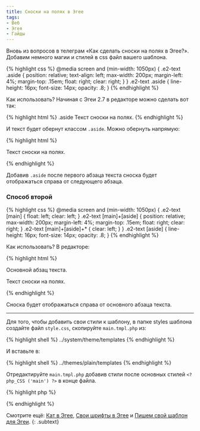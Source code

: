 ```yaml
---
title: Сноски на полях в Эгее
tags:
- Веб
- Эгея
- Гайды
---
```


Вновь из вопросов в телеграм «Как сделать сноски на полях в Эгее?». Добавим немного магии и стилей в css файл вашего шаблона.

{% highlight css %}
@media screen and (min-width: 1050px) {
    .e2-text .aside {
        position: relative;
        text-align: left;
        max-width: 200px;
        margin-left: 4%;
        margin-top: .15em;
        float: right;
        clear: right;
    }
}
.e2-text .aside {
    line-height: 16px;
    font-size: 14px;
    opacity: .8;
}
{% endhighlight %}

Как использовать? Начиная с Эгеи 2.7 в редакторе можно сделать вот так:

{% highlight html %}
.aside Текст сноски на полях.
{% endhighlight %}

И текст будет обернут классом `.aside`. Можно обернуть напрямую:

{% highlight html %}
<p class="aside">Текст сноски на полях.</p>
{% endhighlight %}

Добавив `.aside` после первого абзаца текста сноска будет отображаться справа от следующего абзаца.

### Способ второй

{% highlight css %}
@media screen and (min-width: 1050px) {
    .e2-text [main] {
        float: left;
        clear: left;
    }
    .e2-text [main]+[aside] {
        position: relative;
        max-width: 200px;
        margin-left: 4%;
        margin-top: .15em;
        float: right;
        clear: right;
    }
    .e2-text [main]+[aside]+* {
        clear: left;
    }
}
.e2-text [aside] {
    line-height: 16px;
    font-size: 14px;
    opacity: .8;
}
{% endhighlight %}

Как использовать? В редакторе:

{% highlight html %}
<p main>Основной абзац текста.</p>
<p aside>Текст сноски на полях.</p>
{% endhighlight %}

Сноска будет отображаться справа от основного абзаца текста.

---

Для того, чтобы добавить свои стили к шаблону, в папке styles шаблона создайте файл `style.css`, скопируйте `main.tmpl.php` из:

{% highlight shell %}
../system/theme/templates
{% endhighlight %}

И вставьте в:

{% highlight shell %}
../themes/plain/templates
{% endhighlight %}

Отредактируйте `main.tmpl.php` добавив стили после основных стилей `<?php_CSS ('main') ?>` в конце файла.

{% highlight php %}
<?php_CSS ('style') ?>
{% endhighlight %}

Смотрите ещё: [Кат в Эгее][1], [Свои шрифты в Эгее][2] и [Пишем свой шаблон для Эгеи][3].
{: .subtext}

[1]:	/blog/kat-v-egee/
[2]:	/blog/svoi-shrifty-v-egee/
[3]:	/blog/pishem-svoy-shablon-dlya-egei/